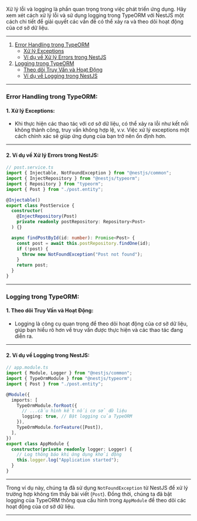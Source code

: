 Xử lý lỗi và logging là phần quan trọng trong việc phát triển ứng dụng. Hãy xem xét cách xử lý lỗi và sử dụng logging trong TypeORM với NestJS một cách chi tiết để giải quyết các vấn đề có thể xảy ra và theo dõi hoạt động của cơ sở dữ liệu.

---

1. [Error Handling trong TypeORM](#error-handling-trong-typeorm)
   - [Xử lý Exceptions](#1-xử-lý-exceptions)
   - [Ví dụ về Xử lý Errors trong NestJS](#2-ví-dụ-về-xử-lý-errors-trong-nestjs)
2. [Logging trong TypeORM](#logging-trong-typeorm)
   - [Theo dõi Truy Vấn và Hoạt Động](#1-theo-dõi-truy-vấn-và-hoạt-động)
   - [Ví dụ về Logging trong NestJS](#2-ví-dụ-về-logging-trong-nestjs)

---

### Error Handling trong TypeORM:

#### **1. Xử lý Exceptions:**

- Khi thực hiện các thao tác với cơ sở dữ liệu, có thể xảy ra lỗi như kết nối không thành công, truy vấn không hợp lệ, v.v. Việc xử lý exceptions một cách chính xác sẽ giúp ứng dụng của bạn trở nên ổn định hơn.

---

#### **2. Ví dụ về Xử lý Errors trong NestJS:**

```typescript
// post.service.ts
import { Injectable, NotFoundException } from "@nestjs/common";
import { InjectRepository } from "@nestjs/typeorm";
import { Repository } from "typeorm";
import { Post } from "./post.entity";

@Injectable()
export class PostService {
  constructor(
    @InjectRepository(Post)
    private readonly postRepository: Repository<Post>
  ) {}

  async findPostById(id: number): Promise<Post> {
    const post = await this.postRepository.findOne(id);
    if (!post) {
      throw new NotFoundException("Post not found");
    }
    return post;
  }
}
```

---

### Logging trong TypeORM:

#### **1. Theo dõi Truy Vấn và Hoạt Động:**

- Logging là công cụ quan trọng để theo dõi hoạt động của cơ sở dữ liệu, giúp bạn hiểu rõ hơn về truy vấn được thực hiện và các thao tác đang diễn ra.

---

#### **2. Ví dụ về Logging trong NestJS:**

```typescript
// app.module.ts
import { Module, Logger } from "@nestjs/common";
import { TypeOrmModule } from "@nestjs/typeorm";
import { Post } from "./post.entity";

@Module({
  imports: [
    TypeOrmModule.forRoot({
      // ...cấu hình kết nối cơ sở dữ liệu
      logging: true, // Bật logging của TypeORM
    }),
    TypeOrmModule.forFeature([Post]),
  ],
})
export class AppModule {
  constructor(private readonly logger: Logger) {
    // Log thông báo khi ứng dụng khởi động
    this.logger.log("Application started");
  }
}
```

---

Trong ví dụ này, chúng ta đã sử dụng `NotFoundException` từ NestJS để xử lý trường hợp không tìm thấy bài viết (`Post`). Đồng thời, chúng ta đã bật logging của TypeORM thông qua cấu hình trong `AppModule` để theo dõi các hoạt động của cơ sở dữ liệu.

---
